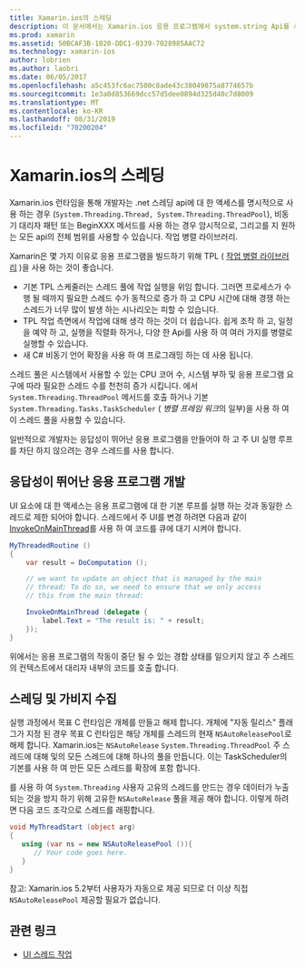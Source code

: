 ```yaml
---
title: Xamarin.ios의 스레딩
description: 이 문서에서는 Xamarin.ios 응용 프로그램에서 system.string Api를 사용 하는 방법을 설명 합니다. 작업 병렬 라이브러리, 응답성이 뛰어난 응용 프로그램 빌드 및 가비지 수집에 대해 설명 합니다.
ms.prod: xamarin
ms.assetid: 50BCAF3B-1020-DDC1-0339-7028985AAC72
ms.technology: xamarin-ios
author: lobrien
ms.author: laobri
ms.date: 06/05/2017
ms.openlocfilehash: a5c453fc6ac7500c8ade43c38049875a8774657b
ms.sourcegitcommit: 1e3a0d853669dcc57d5dee0894d325d40c7d8009
ms.translationtype: MT
ms.contentlocale: ko-KR
ms.lasthandoff: 08/31/2019
ms.locfileid: "70200204"
---
```

# <a name="threading-in-xamarinios"></a>Xamarin.ios의 스레딩

Xamarin.ios 런타임을 통해 개발자는 .net 스레딩 api에 대 한 액세스를 명시적으로 사용 하는 경우 (`System.Threading.Thread, System.Threading.ThreadPool`), 비동기 대리자 패턴 또는 BeginXXX 메서드를 사용 하는 경우 암시적으로, 그리고를 지 원하는 모든 api의 전체 범위를 사용할 수 있습니다. 작업 병렬 라이브러리.



Xamarin은 몇 가지 이유로 응용 프로그램을 빌드하기 위해 TPL ( [작업 병렬 라이브러리](https://msdn.microsoft.com/library/dd460717.aspx) )을 사용 하는 것이 좋습니다.
- 기본 TPL 스케줄러는 스레드 풀에 작업 실행을 위임 합니다. 그러면 프로세스가 수행 될 때까지 필요한 스레드 수가 동적으로 증가 하 고 CPU 시간에 대해 경쟁 하는 스레드가 너무 많이 발생 하는 시나리오는 피할 수 있습니다. 
- TPL 작업 측면에서 작업에 대해 생각 하는 것이 더 쉽습니다. 쉽게 조작 하 고, 일정을 예약 하 고, 실행을 직렬화 하거나, 다양 한 Api를 사용 하 여 여러 가지를 병렬로 실행할 수 있습니다. 
- 새 C# 비동기 언어 확장을 사용 하 여 프로그래밍 하는 데 사용 됩니다. 


스레드 풀은 시스템에서 사용할 수 있는 CPU 코어 수, 시스템 부하 및 응용 프로그램 요구에 따라 필요한 스레드 수를 천천히 증가 시킵니다. 에서 `System.Threading.ThreadPool` 메서드를 호출 하거나 기본 `System.Threading.Tasks.TaskScheduler` ( *병렬 프레임 워크*의 일부)을 사용 하 여이 스레드 풀을 사용할 수 있습니다.

일반적으로 개발자는 응답성이 뛰어난 응용 프로그램을 만들어야 하 고 주 UI 실행 루프를 차단 하지 않으려는 경우 스레드를 사용 합니다.

 <a name="Developing_Responsive_Applications" />


## <a name="developing-responsive-applications"></a>응답성이 뛰어난 응용 프로그램 개발

UI 요소에 대 한 액세스는 응용 프로그램에 대 한 기본 루프를 실행 하는 것과 동일한 스레드로 제한 되어야 합니다. 스레드에서 주 UI를 변경 하려면 다음과 같이 [InvokeOnMainThread](xref:Foundation.NSObject)를 사용 하 여 코드를 큐에 대기 시켜야 합니다.

```csharp
MyThreadedRoutine ()  
{  
    var result = DoComputation ();  

    // we want to update an object that is managed by the main
    // thread; To do so, we need to ensure that we only access
    // this from the main thread:

    InvokeOnMainThread (delegate {  
        label.Text = "The result is: " + result;  
    });
}
```

위에서는 응용 프로그램의 작동이 중단 될 수 있는 경합 상태를 일으키지 않고 주 스레드의 컨텍스트에서 대리자 내부의 코드를 호출 합니다.

 <a name="Threading_and_Garbage_Collection" />


## <a name="threading-and-garbage-collection"></a>스레딩 및 가비지 수집

실행 과정에서 목표 C 런타임은 개체를 만들고 해제 합니다. 개체에 "자동 릴리스" 플래그가 지정 된 경우 목표 C 런타임은 해당 개체를 스레드의 현재 `NSAutoReleasePool`로 해제 합니다. Xamarin.ios는 `NSAutoRelease` `System.Threading.ThreadPool` 주 스레드에 대해 및의 모든 스레드에 대해 하나의 풀을 만듭니다. 이는 TaskScheduler의 기본를 사용 하 여 만든 모든 스레드를 확장에 포함 합니다.

를 사용 하 여 `System.Threading` 사용자 고유의 스레드를 만드는 경우 데이터가 누출 되는 것을 방지 하기 위해 고유한 `NSAutoRelease` 풀을 제공 해야 합니다. 이렇게 하려면 다음 코드 조각으로 스레드를 래핑합니다.

```csharp
void MyThreadStart (object arg)
{
   using (var ns = new NSAutoReleasePool ()){
      // Your code goes here.
   }
}
```

참고: Xamarin.ios 5.2부터 사용자가 자동으로 제공 되므로 더 이상 직접 `NSAutoReleasePool` 제공할 필요가 없습니다.


## <a name="related-links"></a>관련 링크

- [UI 스레드 작업](~/ios/user-interface/ios-ui/ui-thread.md)

